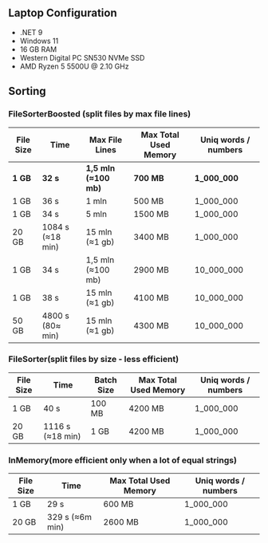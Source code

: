 <h2>Laptop Configuration</h2>
<ul>
  <li>.NET 9</li>
  <li>Windows 11</li>
  <li>16 GB RAM</li>
  <li>Western Digital PC SN530 NVMe SSD</li>
  <li>AMD Ryzen 5 5500U @ 2.10 GHz</li>
</ul>

<h2>Sorting</h2>

<h3>FileSorterBoosted (split files by max file lines)</h3>
<table>
  <thead>
    <tr>
      <th>File Size</th>
      <th>Time</th>
      <th>Max File Lines</th>
      <th>Max Total Used Memory</th>
      <th>Uniq words / numbers</th>
    </tr>
  </thead>
  <tbody>
    <tr bold>
      <td><strong>1 GB</strong></td>
      <td><strong>32 s</strong></td>
      <td><strong>1,5 mln (≈100 mb)</strong></td>
      <td><strong>700 MB</strong></td>
      <td><strong>1_000_000</strong></td>
    </tr>
    <tr>
      <td>1 GB</td>
      <td>36 s</td>
      <td>1 mln</td>
      <td>500 MB</td>
      <td>1_000_000</td>
    </tr>
    <tr>
      <td>1 GB</td>
      <td>34 s</td>
      <td>5 mln</td>
      <td>1500 MB</td>
      <td>1_000_000</td>
    </tr>
    <tr>
      <td>20 GB</td>
      <td>1084 s (≈18 min)</td>
      <td>15 mln (≈1 gb)</td>
      <td>3400 MB</td>
      <td>1_000_000</td>
    </tr>
    <tr>
      <td>1 GB</td>
      <td>34 s </td>
      <td>1,5 mln (≈100 mb)</td>
      <td>2900 MB</td>
      <td>10_000_000</td>
    </tr>
    <tr>
      <td>1 GB</td>
      <td>38 s </td>
      <td>15 mln (≈1 gb)</td>
      <td>4100 MB</td>
      <td>10_000_000</td>
    </tr>
    <tr>
      <td>50 GB</td>
      <td>4800 s (80≈ min)</td>
      <td>15 mln (≈1 gb)</td>
      <td>4300 MB</td>
      <td>10_000_000</td>
    </tr>
  </tbody>
</table>

<h3>FileSorter(split files by size - less efficient)</h3>
<table>
  <thead>
    <tr>
      <th>File Size</th>
      <th>Time</th>
      <th>Batch Size</th>
      <th>Max Total Used Memory</th>
      <th>Uniq words / numbers</th>
    </tr>
  </thead>
  <tbody>
    <tr>
      <td>1 GB</td>
      <td>40 s</td>
      <td>100 MB</td>
      <td>4200 MB</td>
      <td>1_000_000</td>
    </tr>
    <tr>
      <td>20 GB</td>
      <td>1116 s (≈18 min)</td>
      <td>1 GB</td>
      <td>4200 MB</td>
      <td>1_000_000</td>
    </tr>
  </tbody>
</table>

<h3>InMemory(more efficient only when a lot of equal strings)</h3>
<table>
  <thead>
    <tr>
      <th>File Size</th>
      <th>Time</th>
      <th>Max Total Used Memory</th>
      <th>Uniq words / numbers</th>
    </tr>
  </thead>
  <tbody>
      <tr>
      <td>1 GB</td>
      <td>29 s</td>
      <td>600 MB</td>
      <td>1_000_000</td>
    </tr>
    <tr>
      <td>20 GB</td>
      <td>329 s (≈6m min)</td>
      <td>2600 MB</td>
      <td>1_000_000</td>
    </tr>
  </tbody>
</table>
